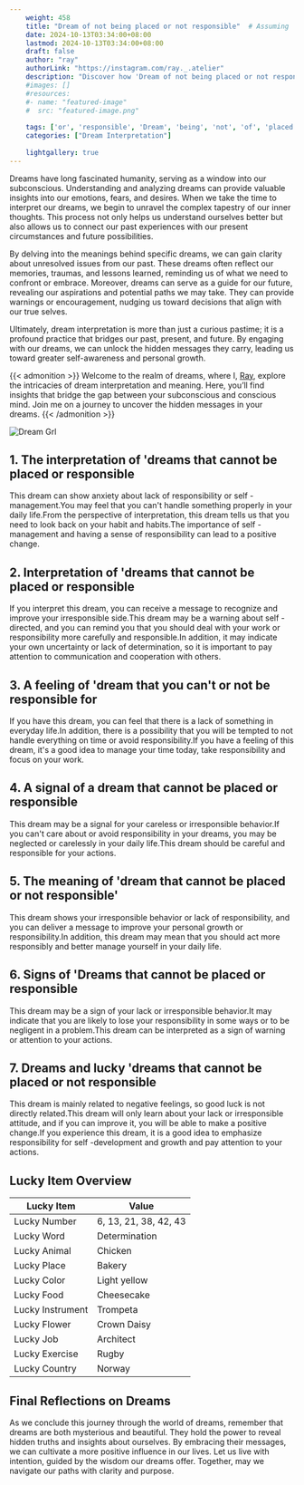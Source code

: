 ```yaml
---
    weight: 458
    title: "Dream of not being placed or not responsible"  # Assuming 'title' column exists
    date: 2024-10-13T03:34:00+08:00
    lastmod: 2024-10-13T03:34:00+08:00
    draft: false
    author: "ray"
    authorLink: "https://instagram.com/ray._.atelier"
    description: "Discover how 'Dream of not being placed or not responsible' can interpret your future and uncover its significant meanings in your life."
    #images: []
    #resources:
    #- name: "featured-image"
    #  src: "featured-image.png"
    
    tags: ['or', 'responsible', 'Dream', 'being', 'not', 'of', 'placed']
    categories: ["Dream Interpretation"]
    
    lightgallery: true
---
```

    
Dreams have long fascinated humanity, serving as a window into our subconscious. Understanding and analyzing dreams can provide valuable insights into our emotions, fears, and desires. When we take the time to interpret our dreams, we begin to unravel the complex tapestry of our inner thoughts. This process not only helps us understand ourselves better but also allows us to connect our past experiences with our present circumstances and future possibilities.

By delving into the meanings behind specific dreams, we can gain clarity about unresolved issues from our past. These dreams often reflect our memories, traumas, and lessons learned, reminding us of what we need to confront or embrace. Moreover, dreams can serve as a guide for our future, revealing our aspirations and potential paths we may take. They can provide warnings or encouragement, nudging us toward decisions that align with our true selves.

Ultimately, dream interpretation is more than just a curious pastime; it is a profound practice that bridges our past, present, and future. By engaging with our dreams, we can unlock the hidden messages they carry, leading us toward greater self-awareness and personal growth.

{{< admonition >}}
Welcome to the realm of dreams, where I, [Ray](https://instagram.com/ray._.atelier), explore the intricacies of dream interpretation and meaning. Here, you’ll find insights that bridge the gap between your subconscious and conscious mind. Join me on a journey to uncover the hidden messages in your dreams.
{{< /admonition >}}

![Dream Grl](https://cdn.pixabay.com/photo/2017/11/02/03/35/gothic-2910057_1280.jpg "Dream Grl")

## 1. The interpretation of 'dreams that cannot be placed or responsible
This dream can show anxiety about lack of responsibility or self -management.You may feel that you can't handle something properly in your daily life.From the perspective of interpretation, this dream tells us that you need to look back on your habit and habits.The importance of self -management and having a sense of responsibility can lead to a positive change.

## 2. Interpretation of 'dreams that cannot be placed or responsible
If you interpret this dream, you can receive a message to recognize and improve your irresponsible side.This dream may be a warning about self -directed, and you can remind you that you should deal with your work or responsibility more carefully and responsible.In addition, it may indicate your own uncertainty or lack of determination, so it is important to pay attention to communication and cooperation with others.

## 3. A feeling of 'dream that you can't or not be responsible for
If you have this dream, you can feel that there is a lack of something in everyday life.In addition, there is a possibility that you will be tempted to not handle everything on time or avoid responsibility.If you have a feeling of this dream, it's a good idea to manage your time today, take responsibility and focus on your work.

## 4. A signal of a dream that cannot be placed or responsible
This dream may be a signal for your careless or irresponsible behavior.If you can't care about or avoid responsibility in your dreams, you may be neglected or carelessly in your daily life.This dream should be careful and responsible for your actions.

## 5. The meaning of 'dream that cannot be placed or not responsible'
This dream shows your irresponsible behavior or lack of responsibility, and you can deliver a message to improve your personal growth or responsibility.In addition, this dream may mean that you should act more responsibly and better manage yourself in your daily life.

## 6. Signs of 'Dreams that cannot be placed or responsible
This dream may be a sign of your lack or irresponsible behavior.It may indicate that you are likely to lose your responsibility in some ways or to be negligent in a problem.This dream can be interpreted as a sign of warning or attention to your actions.

## 7. Dreams and lucky 'dreams that cannot be placed or not responsible
This dream is mainly related to negative feelings, so good luck is not directly related.This dream will only learn about your lack or irresponsible attitude, and if you can improve it, you will be able to make a positive change.If you experience this dream, it is a good idea to emphasize responsibility for self -development and growth and pay attention to your actions.

## Lucky Item Overview
| Lucky Item          | Value              |
|---------------|--------------------|
| Lucky Number        | 6, 13, 21, 38, 42, 43  |
| Lucky Word          | Determination |
| Lucky Animal        | Chicken |
| Lucky Place         | Bakery     |
| Lucky Color         | Light yellow     |
| Lucky Food          | Cheesecake      |
| Lucky Instrument    | Trompeta |
| Lucky Flower        | Crown Daisy    |
| Lucky Job           | Architect       |
| Lucky Exercise      | Rugby  |
| Lucky Country       | Norway    |


##  Final Reflections on Dreams

As we conclude this journey through the world of dreams, remember that dreams are both mysterious and beautiful. They hold the power to reveal hidden truths and insights about ourselves. By embracing their messages, we can cultivate a more positive influence in our lives. Let us live with intention, guided by the wisdom our dreams offer. Together, may we navigate our paths with clarity and purpose.
